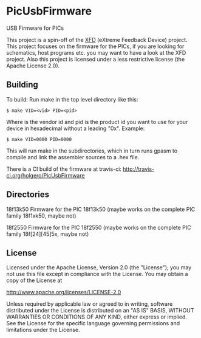 PicUsbFirmware
==============

USB Firmware for PICs

This project is a spin-off of the [XFD](https://github.com/holgero/XFD)
(eXtreme Feedback Device) project. This project focuses on the firmware
for the PICs, if you are looking for schematics, host programs etc. you may
want to have a look at the XFD project. Also this project is licensed under
a less restrictive license (the Apache License 2.0).

## Building

To build: Run make in the top level directory like this:

	$ make VID=<vid> PID=<pid>

Where <vid> is the vendor id and pid is the product id you want to use for
your device in hexadecimal without a leading "0x".
Example:

	$ make VID=0000 PID=0000

This will run make in the subdirectories, which in turn runs gpasm to
compile and link the assembler sources to a .hex file.

There is a CI build of the firmware at travis-ci: http://travis-ci.org/holgero/PicUsbFirmware

## Directories

18f13k50	Firmware for the PIC 18f13k50 (maybe works on the complete
		PIC family 18f1xk50, maybe not)

18f2550		Firmware for the PIC 18f2550 (maybe works on the complete
		PIC family 18f[24][45]5x, maybe not)

## License

   Licensed under the Apache License, Version 2.0 (the "License");
   you may not use this file except in compliance with the License.
   You may obtain a copy of the License at

   http://www.apache.org/licenses/LICENSE-2.0

   Unless required by applicable law or agreed to in writing, software
   distributed under the License is distributed on an "AS IS" BASIS,
   WITHOUT WARRANTIES OR CONDITIONS OF ANY KIND, either express or implied.
   See the License for the specific language governing permissions and
   limitations under the License.
